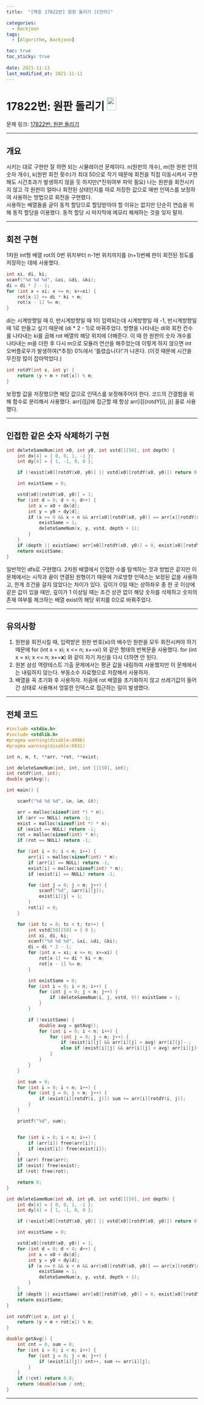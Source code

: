```yaml
---
title:  "[백준 17822번] 원판 돌리기 [C언어]"

categories:
  - Backjoon
tags:
  - [Algorithm, Backjoon]

toc: true
toc_sticky: true
 
date: 2021-11-11
last_modified_at: 2021-11-11
---
```


# 17822번: 원판 돌리기 <img src="https://d2gd6pc034wcta.cloudfront.net/tier/13.svg" width="25" height="34">

문제 링크:  [17822번: 원판 돌리기](https://www.acmicpc.net/problem/17822, "bj17822")

***

## __개요__
시키는 대로 구현만 잘 하면 되는 시뮬레이션 문제이다. n(원판의 개수), m(한 원판 안의 숫자 개수), k(원판 회전 횟수)가 최대 50으로 작기 때문에 회전을 직접 이동시켜서 구현해도 시간초과가 발생하지 않을 듯 하지만(*진위여부 파악 필요) 나는 원판을 회전시키지 않고 각 원판이 얼마나 회전된 상태인지를 따로 저장한 값으로 매번 인덱스를 보정하여 사용하는 방법으로 회전을 구현했다.   
사용하는 배열들을 굳이 동적 할당으로 할당받아야 할 이유는 없지만 단순히 연습을 위해 동적 할당을 이용했다. 동적 할당 시 마지막에 메모리 해제하는 것을 잊지 말자.

***

## __회전 구현__
1차원 int형 배열 rot의 0번 위치부터 n-1번 위치까지를 (n+1)번째 판이 회전된 정도를 저장하는 데에 사용했다. 
```cpp
int xi, di, ki;
scanf("%d %d %d", &xi, &di, &ki);
di = di * 2 - 1;
for (int x = xi; x <= n; x+=xi) {
	rot[x-1] += di * ki + m;
	rot[x - 1] %= m;
}
```
di는 시계방향일 때 0, 반시계방향일 때 1이 입력되는데 시계방향일 때 -1, 반시계방향일 때 1로 만들고 싶기 때문에 (di * 2 - 1)로 바꿔주었다. 방향을 나타내는 di와 회전 칸수를 나타내는 ki를 곱해 rot 배열의 해당 위치에 더해준다. 이 때 한 원판의 숫자 개수를 나타내는 m을 더한 후 다시 m으로 모듈러 연산을 해주었는데 이렇게 하지 않으면 int 오버플로우가 발생하여(*추정) 0%에서 '틀렸습니다!'가 나온다. (이것 때문에 시간을 무진장 많이 잡아먹었다.)
```cpp
int rotdY(int x, int y) {
	return (y + m + rot[x]) % m;
}
```
보정할 값을 저장했으면 해당 값으로 인덱스를 보정해주어야 한다. 코드의 간결함을 위해 함수로 분리해서 사용했다. arr[i][j]에 접근할 때 항상 arr[i][(rotdY[i], j)] 꼴로 사용했다.

***

## __인접한 같은 숫자 삭제하기 구현__
```cpp
int deleteSameNum(int x0, int y0, int vstd[][50], int depth) {
	int dx[4] = { 0, 0, 1, -1 };
	int dy[4] = { 1, -1, 0, 0 };

	if (!exist[x0][rotdY(x0, y0)] || vstd[x0][rotdY(x0, y0)]) return 0;

	int existSame = 0;

	vstd[x0][rotdY(x0, y0)] = 1;
	for (int d = 0; d < 4; d++) {
		int x = x0 + dx[d];
		int y = y0 + dy[d];
		if (x >= 0 && x < n && arr[x0][rotdY(x0, y0)] == arr[x][rotdY(x, y)]) {
			existSame = 1;
			deleteSameNum(x, y, vstd, depth + 1);
		}
	}
	if (depth || existSame) arr[x0][rotdY(x0, y0)] = 0, exist[x0][rotdY(x0, y0)] = 0;
	return existSame;
}
```
일반적인 dfs로 구현했다. 2차원 배열에서 인접한 수를 탐색하는 것과 방법은 같지만 이 문제에서는 시작과 끝이 연결된 원형이기 때문에 가로방향 인덱스는 보정된 값을 사용하고, 한계 조건을 걸지 않았다는 차이가 있다. 깊이가 0일 때는 상하좌우 중 한 곳 이상에 같은 값이 있을 때만, 깊이가 1 이상일 때는 조건 상관 없이 해당 숫자를 삭제하고 숫자의 존재 여부를 체크하는 배열 exist의 해당 위치를 0으로 바꿔주었다.

***

## __유의사항__
1. 원판을 회전시킬 때, 입력받은 원판 번호(xi)의 배수인 원판을 모두 회전시켜야 하기 때문에 for (int x = xi; x <= n; x+=xi) 와 같은 형태의 반복문을 사용했다. for (int x = xi; x <= n; x+=__x__) 와 같이 자기 자신을 다시 더하면 안 된다.    
2. 원본 삼성  역량테스트 기출 문제에서는 평균 값을 내림하여 사용했지만 이 문제에서는 내림하지 않는다. 부동소수 자료형으로 저장해서 사용하자.
3. 배열을 꼭 초기화 후 사용하자. 처음에 rot 배열을 초기화하지 않고 쓰레기값이 들어간 상태로 사용해서 엉뚱한 인덱스로 접근하는 일이 발생했다.

***

## __전체 코드__

```cpp
#include <stdio.h> 
#include <stdlib.h> 
#pragma warning(disable:4996)
#pragma warning(disable:6031)

int n, m, t, **arr, *rot, **exist;

int deleteSameNum(int, int, int [][50], int);
int rotdY(int, int);
double getAvg();

int main() {

	scanf("%d %d %d", &n, &m, &t);

	arr = malloc(sizeof(int *) * n);
	if (arr == NULL) return -1;
	exist = malloc(sizeof(int *) * n);
	if (exist == NULL) return -1;
	rot = malloc(sizeof(int) * n);
	if (rot == NULL) return -1;

	for (int i = 0; i < n; i++) {
		arr[i] = malloc(sizeof(int) * m);
		if (arr[i] == NULL) return -1;
		exist[i] = malloc(sizeof(int) * m);
		if (exist[i] == NULL) return -1;

		for (int j = 0; j < m; j++) {
			scanf("%d", &arr[i][j]);
			exist[i][j] = 1;
		}
		rot[i] = 0;
	}

	for (int tc = 0; tc < t; tc++) {
		int vstd[50][50] = { 0 };
		int xi, di, ki;
		scanf("%d %d %d", &xi, &di, &ki);
		di = di * 2 - 1;
		for (int x = xi; x <= n; x+=xi) {
			rot[x-1] += di * ki + m;
			rot[x - 1] %= m;
		}

		int existSame = 0;
		for (int i = 0; i < n; i++) {
			for (int j = 0; j < m; j++) {
				if (deleteSameNum(i, j, vstd, 0)) existSame = 1;
			}
		}

		if (!existSame) {
			double avg = getAvg();
			for (int i = 0; i < n; i++) {
				for (int j = 0; j < m; j++) {
					if (exist[i][j] && arr[i][j] > avg) arr[i][j]--;
					else if (exist[i][j] && arr[i][j] < avg) arr[i][j]++;
				}
			}
		}
	}

	int sum = 0;
	for (int i = 0; i < n; i++) {
		for (int j = 0; j < m; j++) {
			if (exist[i][rotdY(i, j)]) sum += arr[i][rotdY(i, j)];
		}
	}

	printf("%d", sum);


	for (int i = 0; i < n; i++) {
		if (arr[i]) free(arr[i]);
		if (exist[i]) free(exist[i]);
	}
	if (arr) free(arr);
	if (exist) free(exist);
	if (rot) free(rot);

	return 0;
}

int deleteSameNum(int x0, int y0, int vstd[][50], int depth) {
	int dx[4] = { 0, 0, 1, -1 };
	int dy[4] = { 1, -1, 0, 0 };

	if (!exist[x0][rotdY(x0, y0)] || vstd[x0][rotdY(x0, y0)]) return 0;

	int existSame = 0;

	vstd[x0][rotdY(x0, y0)] = 1;
	for (int d = 0; d < 4; d++) {
		int x = x0 + dx[d];
		int y = y0 + dy[d];
		if (x >= 0 && x < n && arr[x0][rotdY(x0, y0)] == arr[x][rotdY(x, y)]) {
			existSame = 1;
			deleteSameNum(x, y, vstd, depth + 1);
		}
	}
	if (depth || existSame) arr[x0][rotdY(x0, y0)] = 0, exist[x0][rotdY(x0, y0)] = 0;
	return existSame;
}

int rotdY(int x, int y) {
	return (y + m + rot[x]) % m;
}

double getAvg() {
	int cnt = 0, sum = 0;
	for (int i = 0; i < n; i++) {
		for (int j = 0; j < m; j++) {
			if (exist[i][j]) cnt++, sum += arr[i][j];
		}
	}
	if (!cnt) return 0.0;
	return (double)sum / cnt;
}
```


***